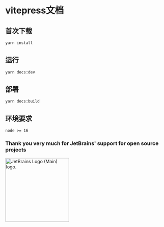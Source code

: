 # vitepress文档

## 首次下载

```sh
yarn install
```

## 运行

```sh
yarn docs:dev
```

## 部署

```sh
yarn docs:build
```

## 环境要求
```
node >= 16 
```

### **Thank you very much for JetBrains' support for open source projects**

<img src="https://resources.jetbrains.com/storage/products/company/brand/logos/jb_beam.png" alt="JetBrains Logo (Main) logo." width="200px">

